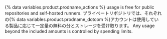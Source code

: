 {% data variables.product.prodname_actions %} usage is free for public repositories and self-hosted runners. プライベートリポジトリでは、それぞれの{% data variables.product.prodname_dotcom %}アカウントは使用している製品に応じて一定量の無料の分とストレージを受け取ります。 Any usage beyond the included amounts is controlled by spending limits.
